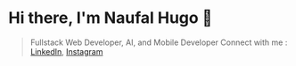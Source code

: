 # Hi there, I'm Naufal Hugo 👋

> Fullstack Web Developer, AI, and Mobile Developer
Connect with me : [LinkedIn](https://www.linkedin.com/in/naufal-hugo), [Instagram](https://instagram.com/naufalhugo.a)
